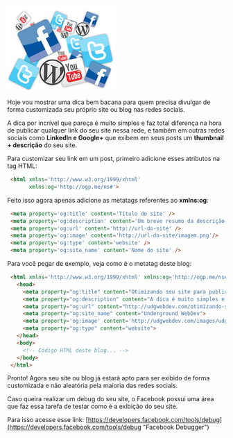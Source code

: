 ![Redes sociais](../images/redes-sociais.jpg "Redes sociais")

Hoje vou mostrar uma dica bem bacana para quem precisa divulgar de forma customizada seu próprio site ou blog nas redes sociais.

A dica por incrível que pareça é muito simples e faz total diferença na hora de publicar qualquer link do seu site nessa rede, e também em outras redes sociais como **LinkedIn e Google+** que exibem em seus posts um **thumbnail + descrição** do seu site.

Para customizar seu link em um post, primeiro adicione esses atributos na tag HTML:

``` html
 <html xmlns='http://www.w3.org/1999/xhtml'
       xmlns:og='http://ogp.me/ns#'>
``` 

Feito isso agora apenas adicione as metatags referentes ao **xmlns:og**:

``` html
 <meta property='og:title' content='Título do site' />
 <meta property='og:description' content='Um breve resumo da descrição do site' />
 <meta property='og:url' content='http://url-do-site' />
 <meta property='og:image' content='http://url-do-site/imagem.png'/>
 <meta property='og:type' content='website' />
 <meta property='og:site_name' content='Nome do site' />
``` 

Para você pegar de exemplo, veja como é o metatag deste blog:

``` html
 <html xmlns='http://www.w3.org/1999/xhtml' xmlns:og='http://ogp.me/ns#'>
   <head>
     <meta property="og:title" content="Otimizando seu site para publicação nas redes sociais | Underground WebDev">
     <meta property="og:description" content="A dica é muito simples e faz com que o link do seu site tenha melhor visibilidade nas redes sociais como Facebook, LinkedIn e Google+">
     <meta property="og:url" content="http://udgwebdev.com/otimizando-seu-site-para-publicacao-nas-redes-sociais">
     <meta property="og:site_name" content="Underground WebDev">
     <meta property='og:image' content='http://udgwebdev.com/images/udgwebdev-logo-128.png'/>
     <meta property="og:type" content="website">
   </head>
   <body>
     <!-- Código HTML deste blog... -->
   </body>
 </html>
``` 

Pronto! Agora seu site ou blog já estará apto para ser exibido de forma customizada e não aleatória pela maioria das redes sociais.

Caso queira realizar um debug do seu site, o Facebook possui uma área que faz essa tarefa de testar como é a exibição do seu site.

Para isso acesse esse link: [https://developers.facebook.com/tools/debug](https://developers.facebook.com/tools/debug "Facebook Debugger")